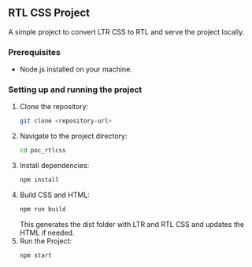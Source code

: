 ## RTL CSS Project

A simple project to convert LTR CSS to RTL and serve the project locally.

### Prerequisites
- Node.js installed on your machine.

### Setting up and running the project
1. Clone the repository:
   ```bash
   git clone <repository-url>
   ```
2. Navigate to the project directory:
    ```bash
    cd poc_rtlcss
    ```
3. Install dependencies:
    ```bash
    npm install
    ```
4. Build CSS and HTML:
    ```bash
    npm run build
    ```
    This generates the dist folder with LTR and RTL CSS and updates the HTML if needed.
5. Run the Project:
    ```bash
    npm start
    ```

